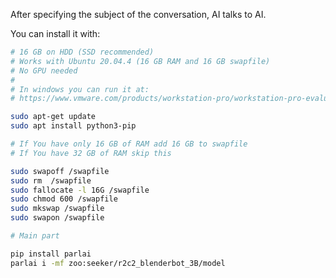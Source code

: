 After specifying the subject of the conversation, AI talks to AI.

You can install it with:

```bash
# 16 GB on HDD (SSD recommended)
# Works with Ubuntu 20.04.4 (16 GB RAM and 16 GB swapfile)
# No GPU needed
# 
# In windows you can run it at:
# https://www.vmware.com/products/workstation-pro/workstation-pro-evaluation.html

sudo apt-get update
sudo apt install python3-pip

# If You have only 16 GB of RAM add 16 GB to swapfile
# If You have 32 GB of RAM skip this

sudo swapoff /swapfile  
sudo rm  /swapfile
sudo fallocate -l 16G /swapfile
sudo chmod 600 /swapfile
sudo mkswap /swapfile
sudo swapon /swapfile

# Main part

pip install parlai
parlai i -mf zoo:seeker/r2c2_blenderbot_3B/model
```
